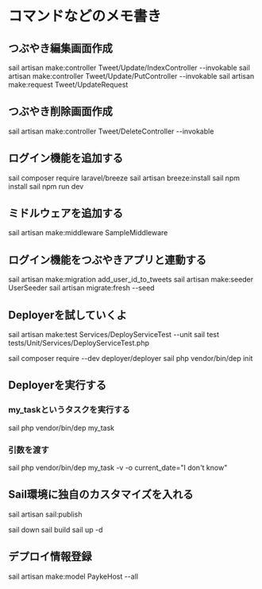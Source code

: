 # コマンドなどのメモ書き

## つぶやき編集画面作成

sail artisan make:controller Tweet/Update/IndexController --invokable
sail artisan make:controller Tweet/Update/PutController --invokable
sail artisan make:request Tweet/UpdateRequest

## つぶやき削除画面作成

sail artisan make:controller Tweet/DeleteController --invokable

## ログイン機能を追加する

sail composer require laravel/breeze
sail artisan breeze:install
sail npm install
sail npm run dev

## ミドルウェアを追加する

sail artisan make:middleware SampleMiddleware

## ログイン機能をつぶやきアプリと連動する

sail artisan make:migration add_user_id_to_tweets
sail artisan make:seeder UserSeeder
sail artisan migrate:fresh --seed

## Deployerを試していくよ

sail artisan make:test Services/DeployServiceTest --unit
sail test tests/Unit/Services/DeployServiceTest.php

sail composer require --dev deployer/deployer
sail php vendor/bin/dep init

## Deployerを実行する

### my_taskというタスクを実行する
sail php vendor/bin/dep my_task

### 引数を渡す
sail php vendor/bin/dep my_task -v -o current_date="I don't know"

## Sail環境に独自のカスタマイズを入れる
sail artisan sail:publish

sail down
sail build
sail up -d

## デプロイ情報登録

sail artisan make:model PaykeHost --all